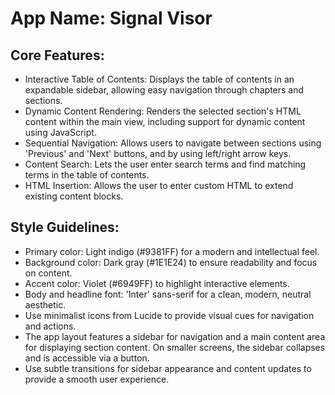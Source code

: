 # **App Name**: Signal Visor

## Core Features:

- Interactive Table of Contents: Displays the table of contents in an expandable sidebar, allowing easy navigation through chapters and sections.
- Dynamic Content Rendering: Renders the selected section's HTML content within the main view, including support for dynamic content using JavaScript.
- Sequential Navigation: Allows users to navigate between sections using 'Previous' and 'Next' buttons, and by using left/right arrow keys.
- Content Search: Lets the user enter search terms and find matching terms in the table of contents.
- HTML Insertion: Allows the user to enter custom HTML to extend existing content blocks.

## Style Guidelines:

- Primary color: Light indigo (#9381FF) for a modern and intellectual feel.
- Background color: Dark gray (#1E1E24) to ensure readability and focus on content.
- Accent color: Violet (#6949FF) to highlight interactive elements.
- Body and headline font: 'Inter' sans-serif for a clean, modern, neutral aesthetic.
- Use minimalist icons from Lucide to provide visual cues for navigation and actions.
- The app layout features a sidebar for navigation and a main content area for displaying section content. On smaller screens, the sidebar collapses and is accessible via a button.
- Use subtle transitions for sidebar appearance and content updates to provide a smooth user experience.